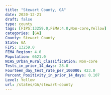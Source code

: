 ```yaml
---
title: "Stewart County, GA"
date: 2020-12-21
draft: false
type: county
tags: [FIPS:13259.0,FEMA:4.0,Non-core,Yellow]
categories: [GA]
County: Stewart County
State: GA
FIPS: 13259.0
FEMA_Region: 4.0
Population: 6621.0
NCHS_Urban_Rural_Classification: Non-core
Tests_in_prior_14_days: 28.0
Fourteen_day_test_rate_per_100000: 423.0
Percent_Positivity_in_prior_14_days: 0.107
Level: Yellow
url: /states/GA/stewart-county
---
```



